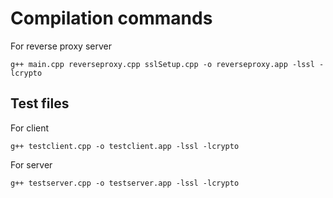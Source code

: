 # Compilation commands

For reverse proxy server
```` console
g++ main.cpp reverseproxy.cpp sslSetup.cpp -o reverseproxy.app -lssl -lcrypto
````

## Test files

For client
```` console
g++ testclient.cpp -o testclient.app -lssl -lcrypto
````

For server
```` console
g++ testserver.cpp -o testserver.app -lssl -lcrypto
````
